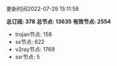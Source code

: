 更新时间2022-07-29 15:11:58

**总订阅: 378**
**总节点: 13635**
**有效节点: 2554**
- trojan节点: 158
- ss节点: 622
- v2ray节点: 1769
- ssr节点: 5
